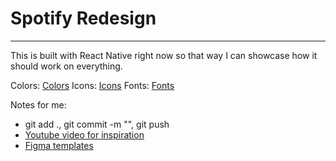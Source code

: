 # Spotify Redesign 
---
This is built with React Native right now so that way I can showcase how it should work on everything.

Colors: [Colors](/Users/alexpatti/Desktop/Coding/Spotify/constants/Colors.ts)
Icons: [Icons](/Users/alexpatti/Desktop/Coding/Spotify/constants/Icons.ts)
Fonts: [Fonts](/Users/alexpatti/Desktop/Coding/Spotify/constants/Fonts.ts)

Notes for me:
- git add ., git commit -m "", git push
- [Youtube video for inspiration](https://www.youtube.com/watch?v=suhEIUapSJQ)
- [Figma templates](https://www.figma.com/community/file/1376999463181735262)